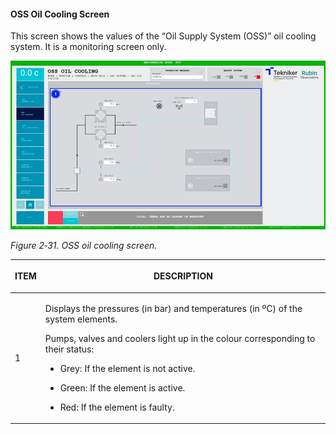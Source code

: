 #### OSS Oil Cooling Screen

This screen shows the values of the “Oil Supply System (OSS)” oil cooling system. It is a monitoring screen only.

![](../Resources/media/image47.png)

*Figure 2‑31. OSS oil cooling screen.*

<table class="table">
<colgroup>
<col style="width: 13<col style="width: 86</colgroup>
<thead>
<tr class="header">
<th><p>ITEM</p></th>
<th><p>DESCRIPTION</p></th>
</tr>
</thead>
<tbody>
<tr class="odd">
<td><p>1</p></td>
<td><p>Displays the pressures (in bar) and temperatures (in ºC) of the system elements.</p>
<p>Pumps, valves and coolers light up in the colour corresponding to their status:</p>
<ul>
<li><p>Grey: If the element is not active.</p></li>
<li><p>Green: If the element is active.</p></li>
<li><p>Red: If the element is faulty.</p></li>
</ul></td>
</tr>
</tbody>
</table>
